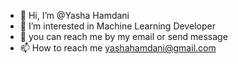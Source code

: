 - 👋 Hi, I’m @Yasha Hamdani
- 👀 I’m interested in Machine Learning Developer
- 🌱 you can reach me by my email or send message
- 📫 How to reach me yashahamdani@gmail.com

<!---
FaYaDan/FaYaDan is a ✨ special ✨ repository because its `README.md` (this file) appears on your GitHub profile.
You can click the Preview link to take a look at your changes.
--->
